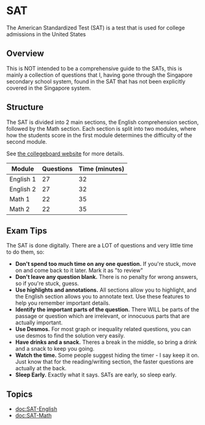 # SAT

The American Standardized Test (SAT) is a test that is used for college admissions in the United States

## Overview

This is NOT intended to be a comprehensive guide to the SATs, this is mainly a collection of questions that I, 
having gone through the Singapore secondary school system, found in the SAT that has not been explicitly covered
in the Singapore system.

## Structure

The SAT is divided into 2 main sections, the English comprehension section, followed by the Math section. Each section is
split into two modules, where how the students score in the first module determines the difficulty of the second module.

See [the collegeboard website](https://satsuite.collegeboard.org/sat/whats-on-the-test/structure) for more details.

| Module | Questions | Time (minutes) |
|--------|--------|------|
| English 1 | 27 | 32 |
| English 2 | 27 | 32 |
| Math 1 | 22 | 35 |
| Math 2 | 22 | 35 |

## Exam Tips

The SAT is done digitally. There are a LOT of questions and very little time to do them, so:
- **Don't spend too much time on any one question.** If you're stuck, move on and come back to it later. Mark it as "to review"
- **Don't leave any question blank.** There is no penalty for wrong answers, so if you're stuck, guess.
- **Use highlights and annotations.** All sections allow you to highlight, and the English section allows you to annotate text. Use these features to help you remember important details.
- **Identify the important parts of the question.** There WILL be parts of the passage or question which are irrelevant, or innocuous parts that are actually important.
- **Use Desmos.** For most graph or inequality related questions, you can use desmos to find the solution very easily.
- **Have drinks and a snack.** Theres a break in the middle, so bring a drink and a snack to keep you going.
- **Watch the time.** Some people suggest hiding the timer - I say keep it on. Just know that for the reading/writing section, the faster questions are actually at the back.
- **Sleep Early.** Exactly what it says. SATs are early, so sleep early.

## Topics

- <doc:SAT-English>
- <doc:SAT-Math>